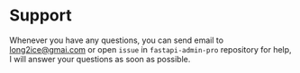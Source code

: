 # Support

Whenever you have any questions, you can send email to <long2ice@gmai.com> or open `issue` in `fastapi-admin-pro`
repository for help, I will answer your questions as soon as possible.
